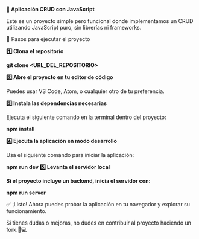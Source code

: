 **🚀 Aplicación CRUD con JavaScript**

Este es un proyecto simple pero funcional donde implementamos un CRUD utilizando JavaScript puro, sin librerías ni frameworks.

📌 Pasos para ejecutar el proyecto

**1️⃣ Clona el repositorio**

**git clone <URL_DEL_REPOSITORIO>**

**2️⃣ Abre el proyecto en tu editor de código**

Puedes usar VS Code, Atom, o cualquier otro de tu preferencia.

**3️⃣ Instala las dependencias necesarias**

Ejecuta el siguiente comando en la terminal dentro del proyecto:

**npm install**

**4️⃣ Ejecuta la aplicación en modo desarrollo**

Usa el siguiente comando para iniciar la aplicación:

**npm run dev**
**5️⃣ Levanta el servidor local**

**Si el proyecto incluye un backend, inicia el servidor con:**

**npm run server**

✅ ¡Listo! Ahora puedes probar la aplicación en tu navegador y explorar su funcionamiento.

Si tienes dudas o mejoras, no dudes en contribuir al proyecto haciendo un fork.🎯💻
